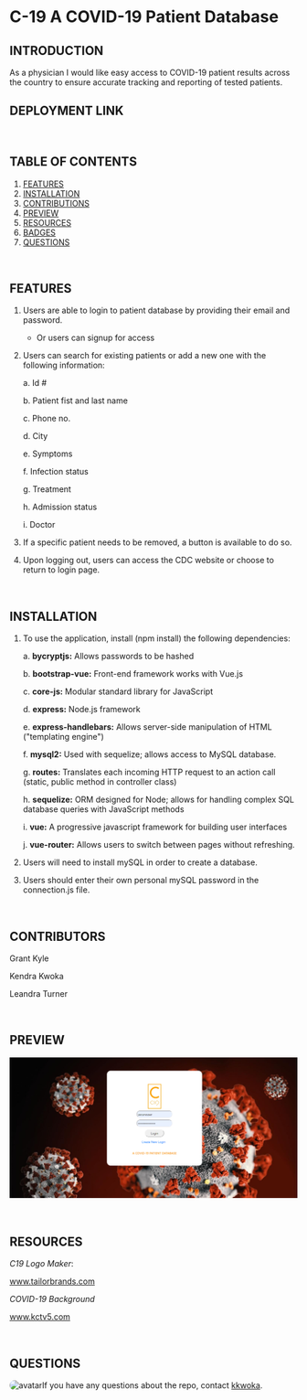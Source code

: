 
# C-19 A COVID-19 Patient Database


## INTRODUCTION

As a physician I would like easy access to COVID-19 patient results across the country to ensure accurate tracking and reporting of tested patients.

## DEPLOYMENT LINK

<br>

## TABLE OF CONTENTS

1. [FEATURES](#features)
2. [INSTALLATION](#installation)
3. [CONTRIBUTIONS](#contributions)
4. [PREVIEW](#preview)
5. [RESOURCES](#resources)
6. [BADGES](#badges)
7. [QUESTIONS](#QUESTIONS)



<br>

## FEATURES

1. Users are able to login to patient database by providing their email and password.
    * Or users can signup for access

2. Users can search for existing patients or add a new one with the following information:

    a. Id #

    b. Patient fist and last name

    c.  Phone no.

    d. City

    e. Symptoms
    
    f. Infection status

    g. Treatment

    h. Admission status

    i. Doctor

3. If a specific patient needs to be removed, a button is available to do so.

4. Upon logging out, users can access the CDC website or choose to return to login page.

<br>

## INSTALLATION

1. To use the application, install (npm install) the following dependencies:

    a. **bycryptjs:** Allows passwords to be hashed

    b.  **bootstrap-vue:** Front-end framework works with Vue.js

    c.  **core-js:** Modular standard library for JavaScript

    d.  **express:** Node.js framework
    
    e.  **express-handlebars:** Allows server-side manipulation of HTML ("templating engine")

    f. **mysql2:** Used with sequelize; allows access to MySQL database.

    g. **routes:** Translates each incoming HTTP request to an action call (static, public method in controller class)

    h.  **sequelize:** ORM designed for Node; allows for handling complex SQL database queries with JavaScript methods

    i.  **vue:** A progressive javascript framework for building user interfaces

    j. **vue-router:** Allows users to switch between pages without refreshing.

2. Users will need to install mySQL in order to create a database.

3. Users should enter their own personal mySQL password in the connection.js file. 

<br>

## CONTRIBUTORS

Grant Kyle

Kendra Kwoka

Leandra Turner

<br>


## PREVIEW

![covidPic](./src/assets/preview.png)

<br>

## RESOURCES

*C19 Logo Maker*: 

www.tailorbrands.com


*COVID-19 Background*

www.kctv5.com

<br>


## QUESTIONS
​
<img src="https://avatars3.githubusercontent.com/u/57764303?v=4" alt="avatar" style="border-radius: 16px" width="30" />
​
If you have any questions about the repo, contact [kkwoka](https://github.com/kkwoka).


